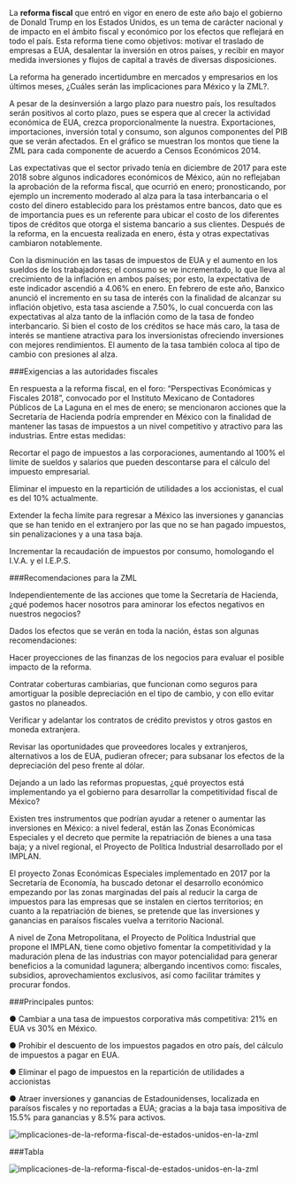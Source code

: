 
La **reforma fiscal** que entró en vigor en enero de este año bajo el gobierno de Donald Trump en los Estados Unidos, es un tema de carácter nacional y de impacto en el ámbito fiscal y económico por los efectos que reflejará en todo el país. Esta reforma tiene como objetivos: motivar el traslado de empresas a EUA, desalentar la inversión en otros países, y recibir en mayor medida inversiones y flujos de capital a través de diversas disposiciones.

La reforma ha generado incertidumbre en mercados y empresarios en los últimos meses, ¿Cuáles serán las implicaciones para México y la ZML?.

A pesar de la desinversión a largo plazo para nuestro país, los resultados serán positivos al corto plazo, pues se espera que al crecer la actividad económica de EUA, crezca proporcionalmente la nuestra. Exportaciones, importaciones, inversión total y consumo, son algunos componentes del PIB que se verán afectados. En el gráfico se muestran los montos que tiene la ZML para cada componente de acuerdo a Censos Económicos 2014.

Las expectativas que el sector privado tenía en diciembre de 2017 para este 2018 sobre algunos indicadores económicos de México, aún no reflejaban la aprobación de la reforma fiscal, que ocurrió en enero; pronosticando, por ejemplo un incremento moderado al alza para la tasa interbancaria o el costo del dinero establecido para los préstamos entre bancos, dato que es de importancia pues es un referente para ubicar el costo de los diferentes tipos de créditos que otorga el sistema bancario a sus clientes. Después de la reforma, en la encuesta realizada en enero, ésta y otras expectativas cambiaron notablemente.

Con la disminución en las tasas de impuestos de EUA y el aumento en los sueldos de los trabajadores; el consumo se ve incrementado, lo que lleva al crecimiento de la inflación en ambos países; por esto, la expectativa de este indicador ascendió a 4.06% en enero. En febrero de este año, Banxico anunció el incremento en su tasa de interés con la finalidad de alcanzar su inflación objetivo, esta tasa asciende a 7.50%, lo cual concuerda con las expectativas al alza tanto de la inflación como de la tasa de fondeo interbancario. Si bien el costo de los créditos se hace más caro, la tasa de interés se mantiene atractiva para los inversionistas ofreciendo inversiones con mejores rendimientos. El aumento de la tasa también coloca al tipo de cambio con presiones al alza.

###Exigencias a las autoridades fiscales

En respuesta a la reforma fiscal, en el foro: “Perspectivas Económicas y Fiscales 2018”, convocado por el Instituto Mexicano de Contadores Públicos de La Laguna en el mes de enero; se mencionaron acciones que la Secretaría de Hacienda podría emprender en México con la finalidad de mantener las tasas de impuestos a un nivel competitivo y atractivo para las industrias. Entre estas medidas:

Recortar el pago de impuestos a las corporaciones, aumentando al 100% el límite de sueldos y salarios que pueden descontarse para el cálculo del impuesto empresarial.

Eliminar el impuesto en la repartición de utilidades a los accionistas, el cual es del 10% actualmente.

Extender la fecha límite para regresar a México las inversiones y ganancias que se han tenido en el extranjero por las que no se han pagado impuestos, sin penalizaciones y a una tasa baja.

Incrementar la recaudación de impuestos por consumo, homologando el I.V.A. y el I.E.P.S.

###Recomendaciones para la ZML

Independientemente de las acciones que tome la Secretaría de Hacienda, ¿qué podemos hacer nosotros para aminorar los efectos negativos en nuestros negocios?

Dados los efectos que se verán en toda la nación, éstas son algunas recomendaciones:

Hacer proyecciones de las finanzas de los negocios para evaluar el posible impacto de la reforma.

Contratar coberturas cambiarias, que funcionan como seguros para amortiguar la posible depreciación en el tipo de cambio, y con ello evitar gastos no planeados.

Verificar y adelantar los contratos de crédito previstos y otros gastos en moneda extranjera.

Revisar las oportunidades que proveedores locales y extranjeros, alternativos a los de EUA, pudieran ofrecer; para subsanar los efectos de la depreciación del peso frente al dólar.

Dejando a un lado las reformas propuestas, ¿qué proyectos está implementando ya el gobierno para desarrollar la competitividad fiscal de México?

Existen tres instrumentos que podrían ayudar a retener o aumentar las inversiones en México: a nivel federal, están las Zonas Económicas Especiales y el decreto que permite la repatriación de bienes a una tasa baja; y a nivel regional, el Proyecto de Política Industrial desarrollado por el IMPLAN.

El proyecto Zonas Económicas Especiales implementado en 2017 por la Secretaría de Economía, ha buscado detonar el desarrollo económico empezando por las zonas marginadas del país al reducir la carga de impuestos para las empresas que se instalen en ciertos territorios; en cuanto a la repatriación de bienes, se pretende que las inversiones y ganancias en paraísos fiscales vuelva a territorio Nacional.

A nivel de Zona Metropolitana, el Proyecto de Política Industrial que propone el IMPLAN, tiene como objetivo fomentar la competitividad y la maduración plena de las industrias con mayor potencialidad para generar beneficios a la comunidad lagunera; albergando incentivos como: fiscales, subsidios, aprovechamientos exclusivos, así como facilitar trámites y procurar fondos.


###Principales puntos:

● Cambiar a una tasa de impuestos corporativa más competitiva: 21% en EUA vs 30% en México.


● Prohibir el descuento de los impuestos pagados en otro país, del cálculo de impuestos a pagar en EUA.

● Eliminar el pago de impuestos en la repartición de utilidades a accionistas

● Atraer inversiones y ganancias de Estadounidenses, localizada en paraísos fiscales y no reportadas a EUA; gracias a la
   baja tasa impositiva de 15.5% para ganancias y 8.5% para activos.




<img class="img-responsive" src="implicaciones-de-la-reforma-fiscal-de-estados-unidos-en-la-zml/elementos-economia.png" alt="implicaciones-de-la-reforma-fiscal-de-estados-unidos-en-la-zml">

###Tabla

<img class="img-responsive" src="implicaciones-de-la-reforma-fiscal-de-estados-unidos-en-la-zml/comparacion-expectativas2018.png" alt="implicaciones-de-la-reforma-fiscal-de-estados-unidos-en-la-zml">
